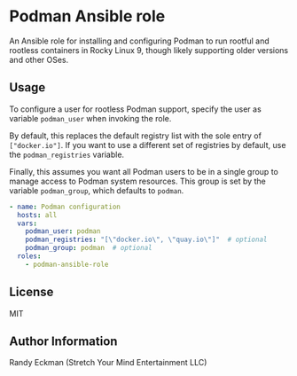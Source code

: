 # Podman Ansible role

An Ansible role for installing and configuring Podman to run rootful and
rootless containers in Rocky Linux 9, though likely supporting older versions
and other OSes.

## Usage

To configure a user for rootless Podman support, specify the user as variable
`podman_user` when invoking the role.

By default, this replaces the default registry list with the sole entry of
`["docker.io"]`.  If you want to use a different set of registries by default,
use the `podman_registries` variable.

Finally, this assumes you want all Podman users to be in a single group to
manage access to Podman system resources.  This group is set by the variable
`podman_group`, which defaults to `podman`.

```yaml
- name: Podman configuration
  hosts: all
  vars:
    podman_user: podman
    podman_registries: "[\"docker.io\", \"quay.io\"]"  # optional
    podman_group: podman  # optional
  roles:
    - podman-ansible-role
```

## License

MIT

## Author Information

Randy Eckman (Stretch Your Mind Entertainment LLC)
